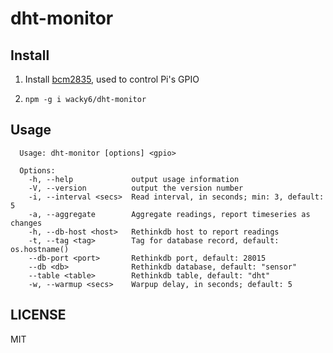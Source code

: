 dht-monitor
===



## Install
1. Install [bcm2835](http://www.airspayce.com/mikem/bcm2835/index.html), used to control Pi's GPIO

2. `npm -g i wacky6/dht-monitor`



## Usage
```
  Usage: dht-monitor [options] <gpio>

  Options:
    -h, --help             output usage information
    -V, --version          output the version number
    -i, --interval <secs>  Read interval, in seconds; min: 3, default: 5
    -a, --aggregate        Aggregate readings, report timeseries as changes
    -h, --db-host <host>   Rethinkdb host to report readings
    -t, --tag <tag>        Tag for database record, default: os.hostname()
    --db-port <port>       Rethinkdb port, default: 28015
    --db <db>              Rethinkdb database, default: "sensor"
    --table <table>        Rethinkdb table, default: "dht"
    -w, --warmup <secs>    Warpup delay, in seconds; default: 5
```



## LICENSE
MIT
